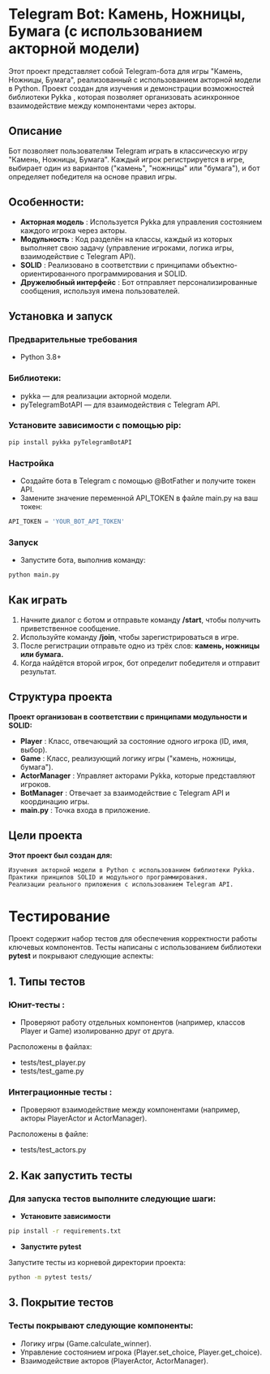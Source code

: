 # Telegram Bot: Камень, Ножницы, Бумага (с использованием акторной модели)
Этот проект представляет собой Telegram-бота для игры "Камень, Ножницы, Бумага", реализованный с использованием акторной
модели в Python. Проект создан для изучения и демонстрации возможностей библиотеки Pykka , которая позволяет организовать 
асинхронное взаимодействие между компонентами через акторы.

## Описание
Бот позволяет пользователям Telegram играть в классическую игру "Камень, Ножницы, Бумага".
Каждый игрок регистрируется в игре, выбирает один из вариантов ("камень", "ножницы" или "бумага"), и бот определяет победителя на основе правил игры.

## Особенности:
* **Акторная модель** : Используется Pykka для управления состоянием каждого игрока через акторы.
* **Модульность** : Код разделён на классы, каждый из которых выполняет свою задачу (управление игроками, логика игры, взаимодействие с Telegram API).
* **SOLID** : Реализовано в соответствии с принципами объектно-ориентированного программирования и SOLID.
* **Дружелюбный интерфейс** : Бот отправляет персонализированные сообщения, используя имена пользователей.

## Установка и запуск
### Предварительные требования
* Python 3.8+
### Библиотеки:
* pykka — для реализации акторной модели.
* pyTelegramBotAPI — для взаимодействия с Telegram API.

### Установите зависимости с помощью pip:

```bash
pip install pykka pyTelegramBotAPI
```
### Настройка
* Создайте бота в Telegram с помощью @BotFather и получите токен API.
* Замените значение переменной API_TOKEN в файле main.py на ваш токен:

```python
API_TOKEN = 'YOUR_BOT_API_TOKEN'
```
### Запуск
* Запустите бота, выполнив команду:

```bash
python main.py
```

## Как играть
1. Начните диалог с ботом и отправьте команду **/start**, чтобы получить приветственное сообщение.
2. Используйте команду **/join**, чтобы зарегистрироваться в игре.
3. После регистрации отправьте одно из трёх слов: **камень, ножницы или бумага.**
4. Когда найдётся второй игрок, бот определит победителя и отправит результат.

## Структура проекта
**Проект организован в соответствии с принципами модульности и SOLID:**

* **Player** : Класс, отвечающий за состояние одного игрока (ID, имя, выбор).
* **Game** : Класс, реализующий логику игры ("камень, ножницы, бумага").
* **ActorManager** : Управляет акторами Pykka, которые представляют игроков.
* **BotManager** : Отвечает за взаимодействие с Telegram API и координацию игры.
* **main.py** : Точка входа в приложение.

## Цели проекта
**Этот проект был создан для:**

    Изучения акторной модели в Python с использованием библиотеки Pykka.
    Практики принципов SOLID и модульного программирования.
    Реализации реального приложения с использованием Telegram API.

# Тестирование
Проект содержит набор тестов для обеспечения корректности работы ключевых компонентов. Тесты написаны с использованием библиотеки **pytest** и покрывают следующие аспекты:

## 1. Типы тестов
### Юнит-тесты :
- Проверяют работу отдельных компонентов (например, классов Player и Game) изолированно друг от друга.  

Расположены в файлах:

* tests/test_player.py
* tests/test_game.py

### Интеграционные тесты :
- Проверяют взаимодействие между компонентами (например, акторы PlayerActor и ActorManager).  

Расположены в файле:

* tests/test_actors.py

## 2. Как запустить тесты

### Для запуска тестов выполните следующие шаги:

- **Установите зависимости**

```bash
pip install -r requirements.txt
```

- **Запустите pytest**   
    
Запустите тесты из корневой директории проекта:
```bash
python -m pytest tests/
```

## 3. Покрытие тестов
### Тесты покрывают следующие компоненты:

* Логику игры (Game.calculate_winner).
* Управление состоянием игрока (Player.set_choice, Player.get_choice).
* Взаимодействие акторов (PlayerActor, ActorManager).

